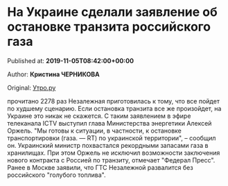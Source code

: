 
# На Украине сделали заявление об остановке транзита российского газа

Published at: **2019-11-05T08:42:00+00:00**

Author: **Кристина ЧЕРНИКОВА**

Original: [Утро.ру](https://utro.ru/economics/2019/11/05/1423272.shtml)

прочитано 2278 раз
Незалежная приготовилась к тому, что все пойдет по худшему сценарию. Если остановка транзита все же произойдет, на Украине это никак не скажется. С таким заявлением в эфире телеканала ICTV выступил глава Министерства энергетики Алексей Оржель.
"Мы готовы к ситуации, в частности, к остановке транспортировки (газа. — RT) по украинской территории", – сообщил он.
Украинский министр похвастался рекордными запасами газа в хранилищах. При этом Оржель не исключил возможности заключения нового контракта с Россией по транзиту, отмечает "Федерал Пресс".
Ранее в Москве заявили, что ГТС Незалежной развалится без российского "голубого топлива".
